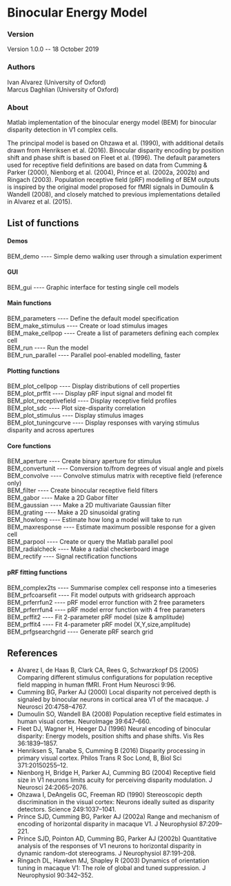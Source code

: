 # Binocular Energy Model

### Version

Version 1.0.0  --  18 October 2019

### Authors

Ivan Alvarez (University of Oxford)  
Marcus Daghlian (University of Oxford)  

### About

Matlab implementation of the binocular energy model (BEM) for binocular disparity detection in V1 complex cells.  

The principal model is based on Ohzawa et al. (1990), with additional details drawn from Henriksen et al. (2016). Binocular disparity encoding by position shift and phase shift is based on Fleet et al. (1996). The default parameters used for receptive field definitions are based on data from Cumming & Parker (2000), Nienborg et al. (2004), Prince et al. (2002a, 2002b) and Ringach (2003).  Population receptive field (pRF) modelling of BEM outputs is inspired by the original model proposed for fMRI signals in Dumoulin & Wandell (2008), and closely matched to previous implementations detailed in Alvarez et al. (2015).  

## List of functions

#### Demos
BEM_demo ---- Simple demo walking user through a simulation experiment  

#### GUI
BEM_gui ---- Graphic interface for testing single cell models  

#### Main functions
BEM_parameters ---- Define the default model specification  
BEM_make_stimulus ---- Create or load stimulus images  
BEM_make_cellpop ---- Create a list of parameters defining each complex cell  
BEM_run ---- Run the model  
BEM_run_parallel ---- Parallel pool-enabled modelling, faster  

#### Plotting functions
BEM_plot_cellpop  ---- Display distributions of cell properties  
BEM_plot_prffit ---- Display pRF input signal and model fit  
BEM_plot_receptivefield ---- Display receptive field profiles  
BEM_plot_sdc ---- Plot size-disparity correlation  
BEM_plot_stimulus ---- Display stimulus images  
BEM_plot_tuningcurve ---- Display responses with varying stimulus disparity and across apertures  

#### Core functions
BEM_aperture  ---- Create binary aperture for stimulus  
BEM_convertunit ---- Conversion to/from degrees of visual angle and pixels  
BEM_convolve ---- Convolve stimulus matrix with receptive field (reference only)  
BEM_filter ---- Create binocular receptive field filters  
BEM_gabor ---- Make a 2D Gabor filter  
BEM_gaussian ---- Make a 2D multivariate Gaussian filter  
BEM_grating ---- Make a 2D sinusoidal grating  
BEM_howlong ---- Estimate how long a model will take to run  
BEM_maxresponse ---- Estimate maximum possible response for a given cell  
BEM_parpool ---- Create or query the Matlab parallel pool  
BEM_radialcheck ---- Make a radial checkerboard image  
BEM_rectify ---- Signal rectification functions

#### pRF fitting functions
BEM_complex2ts ---- Summarise complex cell response into a timeseries  
BEM_prfcoarsefit ---- Fit model outputs with gridsearch approach  
BEM_prferrfun2 ---- pRF model error function with 2 free parameters  
BEM_prferrfun4 ---- pRF model error function with 4 free parameters  
BEM_prffit2 ---- Fit 2-parameter pRF model (size & amplitude)  
BEM_prffit4 ---- Fit 4-parameter pRF model (X,Y,size,amplitude)  
BEM_prfgsearchgrid ---- Generate pRF search grid  

## References
* Alvarez I, de Haas B, Clark CA, Rees G, Schwarzkopf DS (2005) Comparing different stimulus configurations for population receptive field mapping in human fMRI. Front Hum Neurosci 9:96.
* Cumming BG, Parker AJ (2000) Local disparity not perceived depth is signaled by binocular neurons in cortical area V1 of the macaque. J Neurosci 20:4758–4767.
* Dumoulin SO, Wandell BA (2008) Population receptive field estimates in human visual cortex. NeuroImage 39:647–660.
* Fleet DJ, Wagner H, Heeger DJ (1996) Neural encoding of binocular disparity: Energy models, position shifts and phase shifts. Vis Res 36:1839–1857.
* Henriksen S, Tanabe S, Cumming B (2016) Disparity processing in primary visual cortex. Philos Trans R Soc Lond, B, Biol Sci 371:20150255–12.
* Nienborg H, Bridge H, Parker AJ, Cumming BG (2004) Receptive field size in V1 neurons limits acuity for perceiving disparity modulation. J Neurosci 24:2065–2076.
* Ohzawa I, DeAngelis GC, Freeman RD (1990) Stereoscopic depth discrimination in the visual cortex: Neurons ideally suited as disparity detectors. Science 249:1037–1041.
* Prince SJD, Cumming BG, Parker AJ (2002a) Range and mechanism of encoding of horizontal disparity in macaque V1. J Neurophysiol 87:209–221.
* Prince SJD, Pointon AD, Cumming BG, Parker AJ (2002b) Quantitative analysis of the responses of V1 neurons to horizontal disparity in dynamic random-dot stereograms. J Neurophysiol 87:191–208.
* Ringach DL, Hawken MJ, Shapley R (2003) Dynamics of orientation tuning in macaque V1: The role of global and tuned suppression. J Neurophysiol 90:342–352.